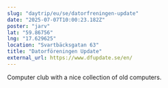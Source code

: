 ```yaml
---
slug: "daytrip/eu/se/datorfreningen-update"
date: "2025-07-07T10:00:23.182Z"
poster: "jarv"
lat: "59.86756"
lng: "17.629625"
location: "Svartbäcksgatan 63"
title: "Datorföreningen Update"
external_url: https://www.dfupdate.se/en/
---
```

Computer club with a nice collection of old computers.